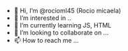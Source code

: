- 👋 Hi, I’m @rocioml45 (Rocio micaela)
- 👀 I’m interested in ..
- 🌱 I’m currently learning JS, HTML
- 💞️ I’m looking to collaborate on ...
- 📫 How to reach me ...

<!---
rocioml45/rocioml45 is a ✨ special ✨ repository because its `README.md` (this file) appears on your GitHub profile.
You can click the Preview link to take a look at your changes.
--->
